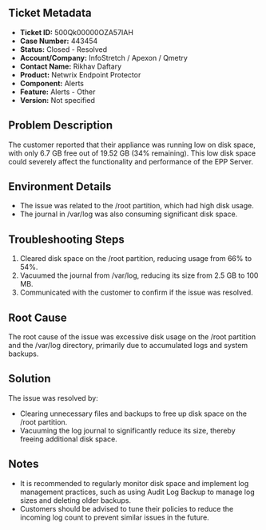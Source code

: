 ## Ticket Metadata
- **Ticket ID:** 500Qk00000OZA57IAH
- **Case Number:** 443454
- **Status:** Closed - Resolved
- **Account/Company:** InfoStretch / Apexon / Qmetry
- **Contact Name:** Rikhav Daftary
- **Product:** Netwrix Endpoint Protector
- **Component:** Alerts
- **Feature:** Alerts - Other
- **Version:** Not specified

## Problem Description
The customer reported that their appliance was running low on disk space, with only 6.7 GB free out of 19.52 GB (34% remaining). This low disk space could severely affect the functionality and performance of the EPP Server.

## Environment Details
- The issue was related to the /root partition, which had high disk usage.
- The journal in /var/log was also consuming significant disk space.

## Troubleshooting Steps
1. Cleared disk space on the /root partition, reducing usage from 66% to 54%.
2. Vacuumed the journal from /var/log, reducing its size from 2.5 GB to 100 MB.
3. Communicated with the customer to confirm if the issue was resolved.

## Root Cause
The root cause of the issue was excessive disk usage on the /root partition and the /var/log directory, primarily due to accumulated logs and system backups.

## Solution
The issue was resolved by:
- Clearing unnecessary files and backups to free up disk space on the /root partition.
- Vacuuming the log journal to significantly reduce its size, thereby freeing additional disk space.

## Notes
- It is recommended to regularly monitor disk space and implement log management practices, such as using Audit Log Backup to manage log sizes and deleting older backups.
- Customers should be advised to tune their policies to reduce the incoming log count to prevent similar issues in the future.
